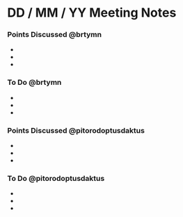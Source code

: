 # DD / MM / YY Meeting Notes 


### Points Discussed @brtymn
<!--- Important points that were discussed in the meeting. -->
-
-
-

### To Do @brtymn
<!--- Things to do until next meeting. -->
-
-
-



### Points Discussed @pitorodoptusdaktus
<!--- Important points that were discussed in the meeting. -->
-
-
-

### To Do @pitorodoptusdaktus
<!--- Things to do until next meeting. -->
-
-
-
